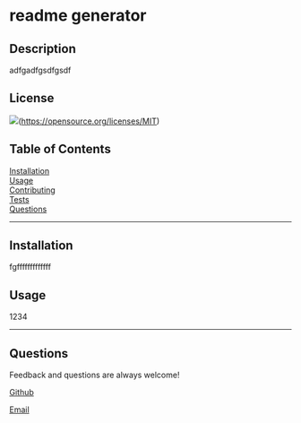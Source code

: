 
# readme generator
  
## Description
adfgadfgsdfgsdf

## License
<img src='https://img.shields.io/badge/License-MIT-blue.svg' />(https://opensource.org/licenses/MIT)

## Table of Contents
    
[Installation](#installation)<br>
[Usage](#usage)<br>
[Contributing](#contributing)<br>
[Tests](#tests)<br>
[Questions](#questions)<br>

----

## Installation
fgfffffffffffff
  
## Usage
1234





----

## Questions
Feedback and questions are always welcome!

[Github](https://github.com/wolfgarb)

[Email](mailto:asdfasdfasdf)
